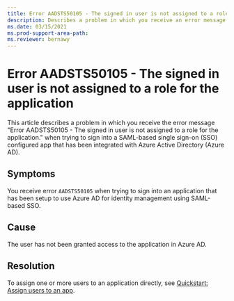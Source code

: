 ```yaml
---
title: Error AADSTS50105 - The signed in user is not assigned to a role for the application.
description: Describes a problem in which you receive an error message when signing in to SAML-based single sign-on configured app that has been configured to use Azure Active Directory as an Identity Provider (IdP). The signed in user is not assigned to a role for the application.
ms.date: 03/15/2021
ms.prod-support-area-path: 
ms.reviewer: bernawy
---
```

# Error AADSTS50105 - The signed in user is not assigned to a role for the application

This article describes a problem in which you receive the error message "Error AADSTS50105 - The signed in user is not assigned to a role for the application." when trying to sign into a SAML-based single sign-on (SSO) configured app that has been integrated with Azure Active Directory (Azure AD).

## Symptoms

You receive error `AADSTS50105` when trying to sign into an application that has been setup to use Azure AD for identity management using SAML-based SSO.

## Cause

The user has not been granted access to the application in Azure AD.

## Resolution

To assign one or more users to an application directly, see [Quickstart: Assign users to an app](https://docs.microsoft.com/azure/active-directory/manage-apps/add-application-portal-assign-users).
